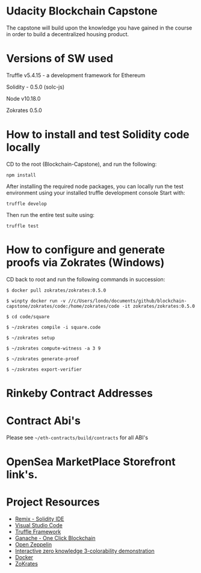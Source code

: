 # Udacity Blockchain Capstone

The capstone will build upon the knowledge you have gained in the course in order to build a decentralized housing product. 

# Versions of SW used
Truffle v5.4.15 - a development framework for Ethereum

Solidity - 0.5.0 (solc-js)

Node v10.18.0

Zokrates 0.5.0

# How to install and test Solidity code locally
CD to the root (Blockchain-Capstone), and run the following:
```
npm install
```
After installing the required node packages, you can locally run the test environment using your installed truffle development console
Start with:
```
truffle develop
```
Then run the entire test suite using:
```
truffle test
```

# How to configure and generate proofs via Zokrates (Windows)
CD back to root and run the following commands in succession:
```
$ docker pull zokrates/zokrates:0.5.0
```
```
$ winpty docker run -v //c/Users/londo/documents/github/blockchain-capstone/zokrates/code:/home/zokrates/code -it zokrates/zokrates:0.5.0
```
```
$ cd code/square
```
```
$ ~/zokrates compile -i square.code
```
```
$ ~/zokrates setup
```
```
$ ~/zokrates compute-witness -a 3 9
```
```
$ ~/zokrates generate-proof
```
```
$ ~/zokrates export-verifier
```

# Rinkeby Contract Addresses


# Contract Abi's
Please see ```~/eth-contracts/build/contracts``` for all ABI's 

# OpenSea MarketPlace Storefront link's.






# Project Resources

* [Remix - Solidity IDE](https://remix.ethereum.org/)
* [Visual Studio Code](https://code.visualstudio.com/)
* [Truffle Framework](https://truffleframework.com/)
* [Ganache - One Click Blockchain](https://truffleframework.com/ganache)
* [Open Zeppelin ](https://openzeppelin.org/)
* [Interactive zero knowledge 3-colorability demonstration](http://web.mit.edu/~ezyang/Public/graph/svg.html)
* [Docker](https://docs.docker.com/install/)
* [ZoKrates](https://github.com/Zokrates/ZoKrates)
